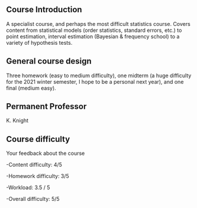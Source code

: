## Course Introduction

A specialist course, and perhaps the most difficult statistics course. Covers content from statistical models (order statistics, standard errors, etc.) to point estimation, interval estimation (Bayesian & frequency school) to a variety of hypothesis tests.

## General course design

Three homework (easy to medium difficulty), one midterm (a huge difficulty for the 2021 winter semester, I hope to be a personal next year), and one final (medium easy).

## Permanent Professor

K. Knight

## Course difficulty
Your feedback about the course

-Content difficulty: 4/5

-Homework difficulty: 3/5

-Workload: 3.5 / 5

-Overall difficulty: 5/5